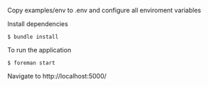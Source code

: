 Copy examples/env to .env and configure all enviroment variables

Install dependencies

```
$ bundle install
```

To run the application

```
$ foreman start
```

Navigate to http://localhost:5000/
